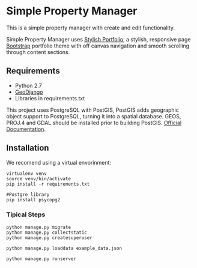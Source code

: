 # Simple Property Manager

This is a simple property manager with create and edit functionality.

Simple Property Manager uses [Stylish Portfolio](http://startbootstrap.com/template-overviews/stylish-portfolio/), a stylish, responsive page [Bootstrap](http://getbootstrap.com/) portfolio theme with off canvas navigation and smooth scrolling through content sections. 

## Requirements

* Python 2.7
* [GeoDjango](https://docs.djangoproject.com/en/1.7/ref/contrib/gis/)
* Libraries in requirements.txt 


This project uses PostgreSQL with PostGIS, PostGIS adds geographic object support to PostgreSQL, turning it into a spatial database. GEOS, PROJ.4 and GDAL should be installed prior to building PostGIS. [Official Documentation](https://docs.djangoproject.com/en/1.7/ref/contrib/gis/install/postgis/).


## Installation
We recomend using a virtual envorinment:

	virtualenv venv
	source venv/bin/activate
	pip install -r requirements.txt
	
	#Postgre library
	pip install psycopg2

	
### Tipical Steps

	python manage.py migrate
	python manage.py collectstatic
	python manage.py createsuperuser
	
	python manage.py loaddata example_data.json
	
	python manage.py runserver

